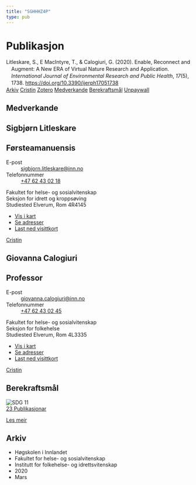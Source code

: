 ```yaml
---
title: "SGHHHZ4P"
type: pub
---
```

<h1>Publikasjon</h1>
<article id="csl-bib-container-SGHHHZ4P" class="csl-bib-container">
  <div class="csl-bib-body" style="line-height: 1.35; padding-left: 1em; text-indent:-1em;">
  <div class="csl-entry">Litleskare, S., E MacIntyre, T., &amp; Calogiuri, G. (2020). Enable, Reconnect and Augment: A New ERA of Virtual Nature Research and Application. <i>International Journal of Environmental Research and Public Health</i>, <i>17</i>(5), 1738. <a href="https://doi.org/10.3390/ijerph17051738">https://doi.org/10.3390/ijerph17051738</a></div>
</div>
  <div class="csl-bib-buttons">
    <a href="#taxonomy-article-SGHHHZ4P" class="csl-bib-button">Arkiv</a>
    <a href alt="Cristin URL" class="csl-bib-button">Cristin</a>
    <a href alt="Zotero URL" class="csl-bib-button">Zotero</a>
    <a href="#contributors-article-SGHHHZ4P" class="csl-bib-button">Medverkande</a>
    <a href="#sdg-article-SGHHHZ4P" class="csl-bib-button">Berekraftsmål</a>
    <a href="https://www.mdpi.com/1660-4601/17/5/1738/pdf" class="csl-bib-button">Unpaywall</a>
  </div>
  <div id="csl-bib-meta-container-SGHHHZ4P"></div>
</article>
<div id="csl-bib-meta-SGHHHZ4P" class="csl-bib-meta">
  <article id="contributors-article-SGHHHZ4P" class="contributors-article">
    <h1>Medverkande</h1>
    <div class="personas">
<div class="vrtx-hinn-person-card">
<div class="photo">
<i class="lar la-user-circle missing-person"></i>
</div>
<div class="info">
<hgroup><h1>Sigbjørn Litleskare</h1>
<h2>Førsteamanuensis</h2>
</hgroup><dl>
<dt>E-post</dt>
<dd>
<a href="mailto:sigbjorn.litleskare@inn.no">sigbjorn.litleskare@inn.no</a>
</dd>
<dt>Telefonnummer</dt>
<dd><a href="tel:+4762430218">
+47 62 43 02 18
</a></dd>
</dl>
<p>
Fakultet for helse- og sosialvitenskap<br>
Seksjon for idrett og kroppsøving<br>
Studiested Elverum,
Rom 4R4145
</p>
<ul class="vrtx-hinn-links">
<li><a href="https://www.google.com/maps?q=60.88156,11.53723">Vis i kart</a></li>
<li><a href="https://www.inn.no/finn-en-ansatt/sigbjorn-litleskare.html#vrtx-hinn-addresses">Se adresser</a></li>
<li><a href="https://www.inn.no/finn-en-ansatt/sigbjorn-litleskare.html?vrtx=vcf">Last ned visittkort</a></li>
</ul>
</div>
</div>
<a href="https://app.cristin.no/persons/show.jsf?id=477352" alt="Cristin URL" class="personas-cristin">Cristin</a>
</div> <div class="personas">
<div class="vrtx-hinn-person-card">
<div class="photo">
<i class="lar la-user-circle missing-person"></i>
</div>
<div class="info">
<hgroup><h1>Giovanna Calogiuri</h1>
<h2>Professor</h2>
</hgroup><dl>
<dt>E-post</dt>
<dd>
<a href="mailto:giovanna.calogiuri@inn.no">giovanna.calogiuri@inn.no</a>
</dd>
<dt>Telefonnummer</dt>
<dd><a href="tel:+4762430245">
+47 62 43 02 45
</a></dd>
</dl>
<p>
Fakultet for helse- og sosialvitenskap<br>
Seksjon for folkehelse<br>
Studiested Elverum,
Rom 4L3335
</p>
<ul class="vrtx-hinn-links">
<li><a href="https://www.google.com/maps?q=60.88177,11.53669">Vis i kart</a></li>
<li><a href="https://www.inn.no/finn-en-ansatt/giovanna-calogiuri.html#vrtx-hinn-addresses">Se adresser</a></li>
<li><a href="https://www.inn.no/finn-en-ansatt/giovanna-calogiuri.html?vrtx=vcf">Last ned visittkort</a></li>
</ul>
</div>
</div>
<a href="https://app.cristin.no/persons/show.jsf?id=358086" alt="Cristin URL" class="personas-cristin">Cristin</a>
</div>
  </article>
  <article id="sdg-article-SGHHHZ4P" class="sdg-article">
    <h1>Berekraftsmål</h1>
    <div class="sdg-container"><div id="sdg11" class="sdg">
<img src="{{< params subfolder >}}images/sdg/sdg11_no.png" class="image" alt="SDG 11">
<div class="sdg-overlay">
<a href="{{< params subfolder >}}no/archive/?sdg=11#archive" class="sdg-publication-count"><span>23</span> Publikasjonar</a>
<p><a href="https://www.fn.no/om-fn/fns-baerekraftsmaal/baerekraftige-byer-og-lokalsamfunn?lang=nno-NO" class="sdg-read-more">Les meir</a></p>
</div>
</div></div>
  </article>
  <article id="taxonomy-article-SGHHHZ4P" class="taxonomy-article">
    <h1>Arkiv</h1>
    <ul>
      <li>Høgskolen i Innlandet</li>
      <li>Fakultet for helse- og sosialvitenskap</li>
      <li>Institutt for folkehelse- og idrettsvitenskap</li>
      <li>2020</li>
      <li>Mars</li>
    </ul>
  </article>
</div>
